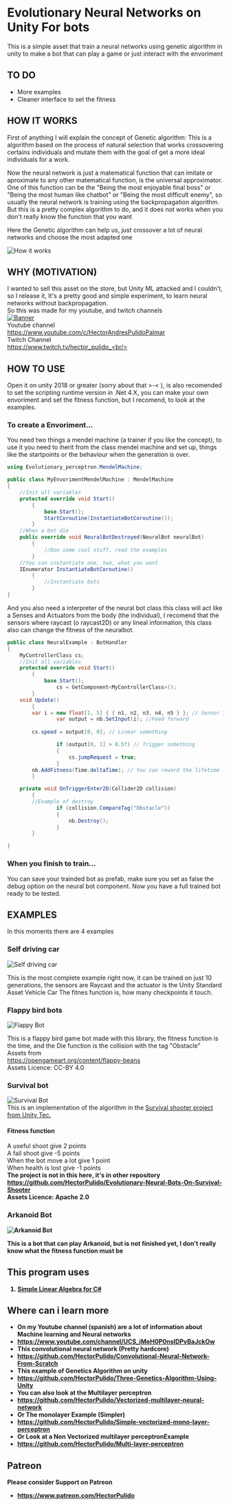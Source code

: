 # Evolutionary Neural Networks on Unity For bots

This is a simple asset that train a neural networks using genetic algorithm in unity to make a bot that can play a game or just interact with the envoriment

## TO DO
- More examples
- Cleaner interface to set the fitness

## HOW IT WORKS
First of anything I will explain the concept of Genetic algorithm: This is a algorithm based on the process of natural selection that works crossovering certains individuals and mutate them with the goal of get a more ideal individuals for a work.

Now the neural network is just a matematical function that can imitate or aproximate to any other matematical function, is the universal approximator. One of this function can be the "Being the most enjoyable final boss" or "Being the most human like chatbot" or "Being the most difficult enemy", so usually the neural network is training using the backpropagation algorithm. But this is a pretty complex algorithm to do, and it does not works when you don't really know the function that you want

Here the Genetic algorithm can help us, just crossover a lot of neural networks and choose the most adapted one

![How it works](https://github.com/HectorPulido/Evolutionary-Neural-Networks-on-unity-for-bots/blob/master/Images/How%20it%20works.jpg "How it works")


## WHY (MOTIVATION)
I wanted to sell this asset on the store, but Unity ML attacked and I couldn't, so I release it, It's a pretty good and simple experiment, to learn neural networks without backpropagation. <br/>
So this was made for my youtube, and twitch channels <br/>
[![Banner](http://img.youtube.com/vi/ckSKdjosxc8/0.jpg)](http://www.youtube.com/watch?v=ckSKdjosxc8) <br/>
Youtube channel <br/>
https://www.youtube.com/c/HectorAndresPulidoPalmar <br/>
Twitch Channel<br/>
https://www.twitch.tv/hector_pulido_<br/>

## HOW TO USE
Open it on unity 2018 or greater (sorry about that >-< ), is also recomended to set the scripting runtime version in .Net 4.X, you can make your own envoriment and set the fitness function, but I recomend, to look at the examples.

### To create a Envoriment...
You need two things a mendel machine (a trainer if you like the concept), to use it you need to iherit from the class mendel machine and set up, things like the startpoints or the behaviour when the generation is over.

```csharp
using Evolutionary_perceptron.MendelMachine;

public class MyEnvorimentMendelMachine : MendelMachine
{
	//Init all variables
	protected override void Start()
        {
            base.Start(); 
            StartCoroutine(InstantiateBotCoroutine());
        }	
	//When a bot die
	public override void NeuralBotDestroyed(NeuralBot neuralBot)
        {
            //Doo some cool stuff, read the examples
        }
	//You can instantiate one, two, what you want
	IEnumerator InstantiateBotCoroutine()
        {
            //Instantiate bots
        }
}
```

And you also need a interpreter of the neural bot class this class will act like a Senses and Actuators from the body (the individual), I recomend that the sensors where raycast (o raycast2D) or any lineal information, this class also can change the fitness of the neuralbot.

```csharp
public class NeuralExample : BotHandler
{
	MyControllerClass cs;
	//Init all variables
	protected override void Start()
        {
           	base.Start();
            	cs = GetComponent<MyControllerClass>();
        }	
	void Update()
        {
		var i = new float[1, 5] { { n1, n2, n3, n4, n5 } }; // Sensor info
            	var output = nb.SetInput(i); //Feed forward
		
		cs.speed = output[0, 0]; // Linear something

            	if (output[0, 1] > 0.5f) // Trigger something
            	{
                	cs.jumpRequest = true;
            	}
		nb.AddFitness(Time.deltaTime); // You can reward the lifetime
        }

	private void OnTriggerEnter2D(Collider2D collision)
        {
		//Example of destroy
            	if (collision.CompareTag("Obstacle"))
            	{
                	nb.Destroy();
            	}
        }

}
```

### When you finish to train...
You can save your trainded bot as prefab, make sure you set as false the debug option on the neural bot component. Now you have a full trained bot ready to be tested.

## EXAMPLES
In this moments there are 4 examples 
### Self driving car
![Self driving car](/Images/SelfDriving%20car.jpg "Self driving car")<br/>

This is the most complete example right now, it can be trained on just 10 generations, the sensors are Raycast and the actuator is the Unity Standard Asset Vehicle Car
The fitnes function is, how many checkpoints it touch.

### Flappy bird bots
![Flappy Bot](/Images/Flappy.gif "Arkanoid Bot") <br/>

This is a flappy bird game bot made with this library, the fitness function is the time, and the Die function is the collision with the tag "Obstacle" <br/> 
Assets from <br/>
https://opengameart.org/content/flappy-beans<br/>
Assets Licence: CC-BY 4.0

### Survival bot
![Survival Bot](/Images/Survival.gif "Survival Bot")<br/>
This is an implementation of the algorithm in the [Survival shooter project from Unity Tec. ](https://www.assetstore.unity3d.com/en/#!/content/40756) <br/>
#### Fitness function
A useful shoot give 2 points<br/>
A fail shoot give -5 points <br/>
When the bot move a lot give 1 point <br/>
When health is lost give -1 points <br/>
<b>The project is not in this here, it's in other repository<b/>
https://github.com/HectorPulido/Evolutionary-Neural-Bots-On-Survival-Shooter <br/>
Assets Licence: Apache 2.0

### Arkanoid Bot
![Arkanoid Bot](/Images/Arkanoid.jpg?raw=true "Arkanoid Bot")<br/>

This is a bot that can play Arkanoid, but is not finished yet, I don't really know what the fitness function must be

## This program uses 
1. [Simple Linear Algebra for C#](https://github.com/HectorPulido/Simple_Linear_Algebra?raw=true)

## Where can i learn more
- On my Youtube channel (spanish) are a lot of information about Machine learning and Neural networks
- https://www.youtube.com/channel/UCS_iMeH0P0nsIDPvBaJckOw
- This convolutional neural network (Pretty hardcore)
- https://github.com/HectorPulido/Convolutional-Neural-Network-From-Scratch
- This example of Genetics Algorithm on unity
- https://github.com/HectorPulido/Three-Genetics-Algorithm-Using-Unity
- You can also look at the Multilayer perceptron 
- https://github.com/HectorPulido/Vectorized-multilayer-neural-network
- Or The monolayer Example (Simpler)
- https://github.com/HectorPulido/Simple-vectorized-mono-layer-perceptron
- Or Look at a Non Vectorized multilayer perceptronExample
- https://github.com/HectorPulido/Multi-layer-perceptron

## Patreon
Please consider Support on Patreon
- https://www.patreon.com/HectorPulido